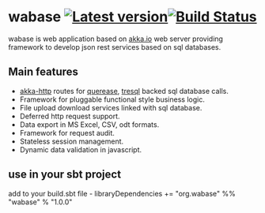 wabase [![Latest version](https://index.scala-lang.org/mrumkovskis/wabase/latest.svg)](https://index.scala-lang.org/mrumkovskis/wabase)[![Build Status](https://travis-ci.org/mrumkovskis/wabase.svg?branch=master)](https://travis-ci.org/mrumkovskis/wabase)
====

wabase is web application based on [akka.io](http://akka.io/) web server providing framework to develop json rest services based on sql databases.

## Main features

* [akka-http](https://github.com/akka/akka-http) routes for [querease](https://github.com/guntiso/querease), [tresql](https://github.com/mrumkovskis/tresql) backed sql database calls.
* Framework for pluggable functional style business logic.
* File upload download services linked with sql database.
* Deferred http request support.
* Data export in MS Excel, CSV, odt formats.
* Framework for request audit.
* Stateless session management.
* Dynamic data validation in javascript.

## use in your sbt project
add to your build.sbt file - libraryDependencies += "org.wabase" %% "wabase" % "1.0.0"
